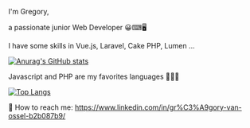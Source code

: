 I'm Gregory, 

a passionate junior Web Developer 😀⌨🖥️

I have some skills in Vue.js, Laravel, Cake PHP, Lumen ...

[![Anurag's GitHub stats](https://github-readme-stats.vercel.app/api?username=GregVo23)](https://github.com/GregVo23/github-readme-stats)

Javascript and PHP are my favorites languages 🚀🚀🚀

[![Top Langs](https://github-readme-stats.vercel.app/api/top-langs/?username=GregVo23&layout=compact)](https://github.com/GregVo23/github-readme-stats)

📩 How to reach me: https://www.linkedin.com/in/gr%C3%A9gory-van-ossel-b2b087b9/
